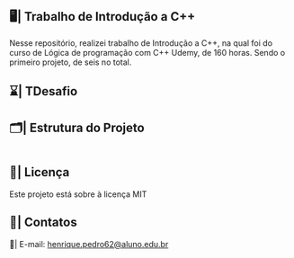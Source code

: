 ## 🖥️| Trabalho de Introdução a C++

  Nesse repositório, realizei trabalho de Introdução a C++, na qual foi do curso de Lógica de programação com C++ Udemy, de 160 horas. Sendo o primeiro projeto, de seis no total.

## ⌛| TDesafio

## 🗂️| Estrutura do Projeto

   ```

   ```
 
## 📑| Licença 

Este projeto está sobre à licença MIT

## 👥| Contatos

  📧| E-mail: henrique.pedro62@aluno.edu.br


   
